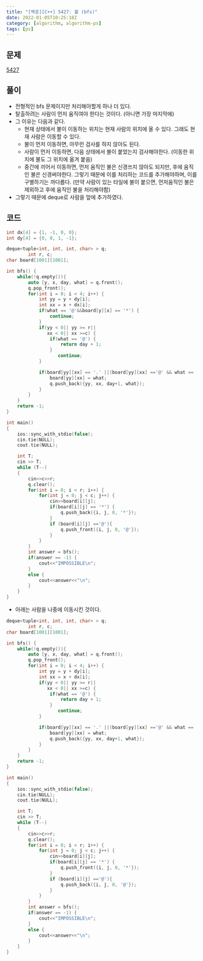 ```yaml
---
title: "[백준][C++] 5427: 불 (bfs)"
date: 2022-01-05T10:25:18Z
category: [algorithm, algorithm-ps]
tags: [ps]
---
```


## **문제**

[5427](https://www.acmicpc.net/problem/5427)

## **풀이**

- 전형적인 bfs 문제이지만 처리해야할게 하나 더 있다.
- 탈출하려는 사람이 먼저 움직여야 한다는 것이다. (아니면 가장 마지막에)
- 그 이유는 다음과 같다.
  - 현재 상태에서 불이 이동하는 위치는 현재 사람의 위치에 올 수 있다. 그래도 현재 사람은 이동할 수 있다.
  - 불이 먼저 이동하면, 아무런 검사를 하지 않아도 된다.
  - 사람이 먼저 이동하면, 다음 상태에서 불이 붙었는지 검사해야한다. (이동한 위치에 불도 그 위치에 옮겨 붙음)
  - 중간에 끼어서 이동하면, 먼저 움직인 불은 신경쓰지 않아도 되지만, 후에 움직인 불은 신경써야한다. 그렇기 때문에 이를 처리하는 코드를 추가해야하며, 이를 구별하기는 까다롭다. (만약 사람이 있는 타일에 불이 붙으면, 먼저움직인 불은 제외하고 후에 움직인 불을 처리해야함)
- 그렇기 때문에 deque로 사람을 앞에 추가하였다.

## **코드**

```cpp
int dx[4] = {1, -1, 0, 0};
int dy[4] = {0, 0, 1, -1};

deque<tuple<int, int, int, char> > q;
        int r, c;
char board[1001][1001];

int bfs() {
    while(!q.empty()){
        auto [y, x, day, what] = q.front();
        q.pop_front();
        for(int i = 0; i < 4; i++) {
            int yy = y + dy[i];
            int xx = x + dx[i];
            if(what == '@'&&board[y][x] == '*') {
                continue;
            }
            if(yy < 0|| yy >= r||
               xx < 0|| xx >=c) {
                if(what == '@') {
                    return day + 1;
                }
                   continue;
            }

            if(board[yy][xx] == '.' ||(board[yy][xx] =='@' && what == '*')) {
                board[yy][xx] = what;
                q.push_back({yy, xx, day+1, what});
            }
        }
    }
    return -1;
}

int main()
{
    ios::sync_with_stdio(false);
    cin.tie(NULL);
    cout.tie(NULL);

    int T;
    cin >> T;
    while (T--)
    {
        cin>>c>>r;
        q.clear();
        for(int i = 0; i < r; i++) {
            for(int j = 0; j < c; j++) {
                cin>>board[i][j];
                if(board[i][j] == '*') {
                    q.push_back({i, j, 0, '*'});
                }
                if (board[i][j] =='@'){
                    q.push_front({i, j, 0, '@'});
                }
            }
        }
        int answer = bfs();
        if(answer == -1) {
            cout<<"IMPOSSIBLE\n";
        }
        else {
            cout<<answer<<"\n";
        }
    }
}
```

- 아래는 사람을 나중에 이동시킨 것이다.

```cpp
deque<tuple<int, int, int, char> > q;
        int r, c;
char board[1001][1001];

int bfs() {
    while(!q.empty()){
        auto [y, x, day, what] = q.front();
        q.pop_front();
        for(int i = 0; i < 4; i++) {
            int yy = y + dy[i];
            int xx = x + dx[i];
            if(yy < 0|| yy >= r||
               xx < 0|| xx >=c) {
                if(what == '@') {
                    return day + 1;
                }
                   continue;
            }

            if(board[yy][xx] == '.' ||(board[yy][xx] =='@' && what == '*')) {
                board[yy][xx] = what;
                q.push_back({yy, xx, day+1, what});
            }
        }
    }
    return -1;
}

int main()
{
    ios::sync_with_stdio(false);
    cin.tie(NULL);
    cout.tie(NULL);

    int T;
    cin >> T;
    while (T--)
    {
        cin>>c>>r;
        q.clear();
        for(int i = 0; i < r; i++) {
            for(int j = 0; j < c; j++) {
                cin>>board[i][j];
                if(board[i][j] == '*') {
                    q.push_front({i, j, 0, '*'});
                }
                if (board[i][j] =='@'){
                    q.push_back({i, j, 0, '@'});
                }
            }
        }
        int answer = bfs();
        if(answer == -1) {
            cout<<"IMPOSSIBLE\n";
        }
        else {
            cout<<answer<<"\n";
        }
    }
}
```
